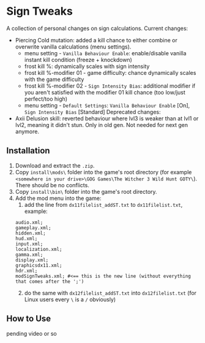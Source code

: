 # Sign Tweaks

A collection of personal changes on sign calculations.
Current changes:
- Piercing Cold mutation: added a kill chance to either combine or overwrite vanilla calculations (menu settings).
	- menu setting - `Vanilla Behaviour Enable`: enable/disable vanilla instant kill condition (freeze + knockdown)
	- frost kill %: dynamically scales with sign intensity
	- frost kill %-modifier 01 - game difficulty: chance dynamically scales with the game difficulty
	- frost kill %-modifier 02 - `Sign Intensity Bias`: additional modifier if you aren't satisfied with the modifier 01 kill chance (too low/just perfect/too high)
	- menu setting - `Default Settings`: `Vanilla Behaviour Enable` \[On\], `Sign Intensity Bias` \[Standard\]
Deprecated changes:
- Axii Delusion skill: reverted behaviour where lvl3 is weaker than at lvl1 or lvl2, meaning it didn't stun. Only in old gen. Not needed for next gen anymore.
## Installation
1. Download and extract the `.zip`.
2. Copy `install\mods\` folder into the game's root directory (for example `<somewhere in your drive>\GOG Games\The Witcher 3 Wild Hunt GOTY\`). There should be no conflicts.
3. Copy `install\bin\` folder into the game's root directory.
4. Add the mod menu into the game:
	1. add the line from `dx11filelist_addST.txt` to `dx11filelist.txt`, example:
	```
	audio.xml;
	gameplay.xml;
	hidden.xml;
	hud.xml;
	input.xml;
	localization.xml;
	gamma.xml;
	display.xml;
	graphicsdx11.xml;
	hdr.xml;
	modSignTweaks.xml; #<== this is the new line (without everything that comes after the ';')
	```
	2. do the same with `dx12filelist_addST.txt` into `dx12filelist.txt`
(for Linux users every `\` is a `/` obviously)
## How to Use
pending video or so
